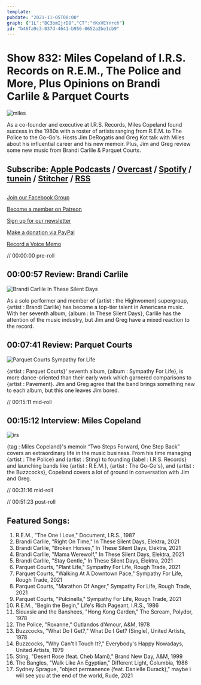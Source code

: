 ```yaml
---
template: 
pubdate: "2021-11-05T00:00"
graph: {"1L":"BC3bmIjrD8","CT":"YKxVEYnrch"}
id: "b46fa9c3-037d-4641-b956-0652a2be1cb9"
---
```






# Show 832: Miles Copeland of I.R.S. Records on R.E.M., The Police and More, Plus Opinions on Brandi Carlile & Parquet Courts

![miles](https://static.soundopinions.org/images/2021/miles.jpeg)

As a co-founder and executive at I.R.S. Records, Miles Copeland found success in the 1980s with a roster of artists ranging from R.E.M. to The Police to the Go-Go's. Hosts Jim DeRogatis and Greg Kot talk with Miles about his influential career and his new memoir. Plus, Jim and Greg review some new music from Brandi Carlile & Parquet Courts. 



## Subscribe: [Apple Podcasts](https://itunes.apple.com/us/podcast/sound-opinions/id94793843) / [Overcast](https://overcast.fm/itunes94793843/sound-opinions) / [Spotify](https://open.spotify.com/show/1kNR8YL7TBrQuRxDdS4wtU) / [tunein](https://tunein.com/podcasts/Music-Podcasts/Sound-Opinions-p60273/) / [Stitcher](http://www.stitcher.com/podcast/sound-opinions) / [RSS](https://feeds.simplecast.com/Nn6fjnB0)



## 

[Join our Facebook Group](https://bit.ly/3sivr9T)

[Become a member on Patreon](https://bit.ly/3slWZvc)

[Sign up for our newsletter](https://bit.ly/3eEvRnG)

[Make a donation via PayPal](https://bit.ly/3dmt9lU)

[Record a Voice Memo](https://bit.ly/2RyD5Ah)

// 00:00:00 pre-roll



## 00:00:57 Review: Brandi Carlile

![Brandi Carlile In These Silent Days](https://static.soundopinions.org/assets/832/1L1.jpg)

As a solo performer and member of {artist : the Highwomen} supergroup, {artist : Brandi Carlile} has become a top-tier talent in Americana music. With her seventh album, {album : In These Silent Days}, Carlile has the attention of the music industry, but Jim and Greg have a mixed reaction to the record.



## 00:07:41 Review: Parquet Courts

![Parquet Courts Sympathy for Life](https://static.soundopinions.org/assets/832/CT1.jpg)

{artist : Parquet Courts}' seventh album, {album : Sympathy For Life}, is more dance-oriented than their early work which garnered comparisons to {artist : Pavement}. Jim and Greg agree that the band brings something new to each album, but this one leaves Jim bored.

// 00:15:11 mid-roll



## 00:15:12 Interview: Miles Copeland

![irs](https://static.soundopinions.org/images/2021/irs.jpeg)

{tag : Miles Copeland}'s memoir “Two Steps Forward, One Step Back” covers an extraordinary life in the music business. From his time managing {artist : The Police} and {artist : Sting} to founding {label : I.R.S. Records} and launching bands like {artist : R.E.M.}, {artist : The Go-Go's}, and {artist : the Buzzcocks}, Copeland covers a lot of ground in conversation with Jim and Greg.

// 00:31:16 mid-roll

// 00:51:23 post-roll



## Featured Songs:

1. R.E.M., "The One I Love," Document, I.R.S., 1987
2. Brandi Carlile, "Right On Time," In These Silent Days, Elektra, 2021
3. Brandi Carlile, "Broken Horses," In These Silent Days, Elektra, 2021
4. Brandi Carlile, "Mama Werewolf," In These Silent Days, Elektra, 2021
5. Brandi Carlile, "Stay Gentle," In These Silent Days, Elektra, 2021
6. Parquet Courts, "Plant Life," Sympathy For Life, Rough Trade, 2021
7. Parquet Courts, "Walking At A Downtown Pace," Sympathy For Life, Rough Trade, 2021
8. Parquet Courts, "Marathon Of Anger," Sympathy For Life, Rough Trade, 2021
9. Parquet Courts, "Pulcinella," Sympathy For Life, Rough Trade, 2021
10. R.E.M., "Begin the Begin," Life's Rich Pageant, I.R.S., 1986
11. Siouxsie and the Banshees, "Hong Kong Garden," The Scream, Polydor, 1978
12. The Police, "Roxanne," Outlandos d'Amour, A&M, 1978
13. Buzzcocks, "What Do I Get?," What Do I Get? (Single), United Artists, 1978
14. Buzzcocks, "Why Can't I Touch It?," Everybody's Happy Nowadays, United Artists, 1979
15. Sting, "Desert Rose (feat. Cheb Mami)," Brand New Day, A&M, 1999
16. The Bangles, "Walk Like An Egyptian," Different Light, Columbia, 1986
17. Sydney Sprague, "object permanence (feat. Danielle Durack)," maybe i will see you at the end of the world, Rude, 2021